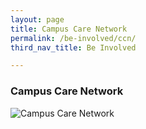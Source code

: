 ```yaml
---
layout: page
title: Campus Care Network
permalink: /be-involved/ccn/
third_nav_title: Be Involved

---
```

### Campus Care Network ###
![Campus Care Network]({{site.baseurl}}/images/BeInvolved-ccn_1.JPG)